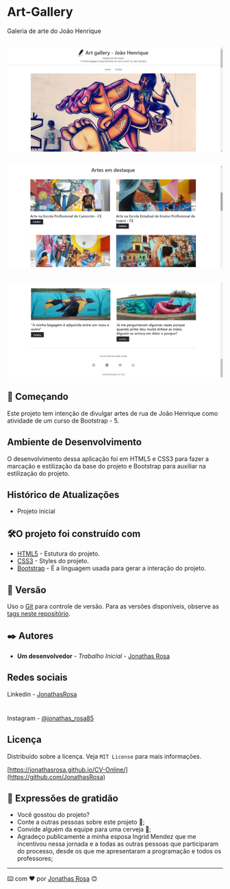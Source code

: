 # Art-Gallery
 Galeria de arte do João Henrique

##
![](img/tela-1.png)
##
![](img/tela-2.png)
##
![](img/tela-3.png)

## 🚀 Começando

Este projeto tem intenção de divulgar artes de rua de João Henrique como atividade de um curso de Bootstrap - 5.

## Ambiente de Desenvolvimento

O desenvolvimento dessa aplicação foi em 
HTML5 e CSS3 para fazer a marcação e 
estilização da base do projeto e 
Bootstrap para auxiliar na estilização do projeto.

## Histórico de Atualizações

* Projeto inicial

## 🛠️O projeto foi construído com

* [HTML5](https://www.w3c.br/Cursos/CursoHTML5) - Estutura do projeto.
* [CSS3](https://www.w3c.br/Cursos/CursoCSS3/) - Styles do projeto.
* [Bootstrap](https://getbootstrap.com/) - É a linguagem usada para gerar a interação do projeto.

## 📌 Versão

Uso o [Git](https://git-scm.com/) para controle de versão. Para as versões disponíveis, observe as [tags neste repositório](https://github.com/JonathasRosa/Art-Gallery).

## ✒️ Autores

* **Um desenvolvedor** - *Trabalho Inicial* - [Jonathas Rosa](https://github.com/JonathasRosa)
## Redes sociais

Linkedin - [JonathasRosa](https://www.linkedin.com/in/jonathasrosa85/)
#
Instagram - [@jonathas_rosa85](https://www.instagram.com/jonathas_rosa85/)

## Licença

Distribuído sobre a licença. Veja `MIT License` para mais informações.

[https://jonathasrosa.github.io/CV-Online/](https://github.com/JonathasRosa)

## 🎁 Expressões de gratidão

* Você gosstou do projeto? 
* Conte a outras pessoas sobre este projeto 📢;
* Convide alguém da equipe para uma cerveja 🍺;
* Agradeço publicamente a minha esposa Ingrid Mendez que me incentivou nessa jornada e a todas as outras pessoas que participaram do processo, desde os que me apresentaram a programação e todos os professores;
---
⌨️ com ❤️ por [Jonathas Rosa](https://github.com/JonathasRosa) 😊